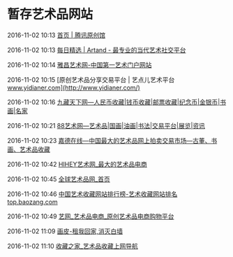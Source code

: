 # 暂存艺术品网站

2016-11-02 10:13 [首页 | 腾讯原创馆](http://ycg.qq.com/)

2016-11-02 10:13 [每日精选 | Artand - 最专业的当代艺术社交平台](http://artand.cn/featured)

2016-11-02 10:14 [雅昌艺术网-中国第一艺术门户网站](http://www.artron.net/)

2016-11-02 10:15 [原创艺术品分享交易平台 | 艺点儿艺术平台 www.yidianer.com](http://www.yidianer.com/)

2016-11-02 10:16 [九藏天下网—人民币收藏|钱币收藏|邮票收藏|纪念币|金银币|书画|名家](http://www.jcang.com.cn/)

2016-11-02 10:21 [88艺术网—艺术品|国画|油画|书法|交易平台|展览|资讯](http://www.88artwang.com/)

2016-11-02 10:23 [嘉德在线—中国最大的艺术品网上拍卖交易市场—古董、书画、艺术品收藏](http://www.artrade.com/)

2016-11-02 10:42 [HIHEY艺术网_最大的艺术品电商](http://www.hihey.com/)

2016-11-02 10:45 [全球艺术品网_首页](http://www.cpsou.com/)

2016-11-02 10:46 [中国艺术收藏网站排行榜-艺术收藏网站排名 top.baozang.com](http://top.baozang.com/)

2016-11-02 10:49 [艺网_艺术品电商_原创艺术品电商购物平台](https://www.ywart.com/)

2016-11-02 11:09 [画皮-租我回家,消灭白墙](http://zt.noarter.com/huapi/)

2016-11-02 11:10 [收藏之家_艺术品收藏上网导航](http://www.art265.com/)



